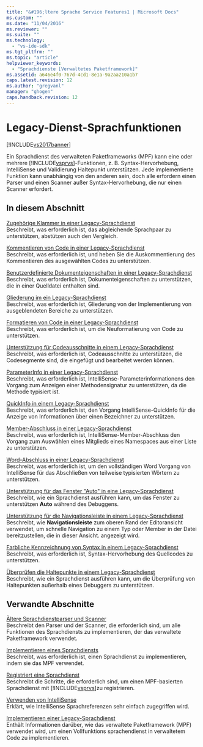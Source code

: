 ```yaml
---
title: "&#196;ltere Sprache Service Features1 | Microsoft Docs"
ms.custom: ""
ms.date: "11/04/2016"
ms.reviewer: ""
ms.suite: ""
ms.technology: 
  - "vs-ide-sdk"
ms.tgt_pltfrm: ""
ms.topic: "article"
helpviewer_keywords: 
  - "Sprachdienste [Verwaltetes Paketframework]"
ms.assetid: a646e4f0-767d-4cd1-8e1a-9a2aa210a1b7
caps.latest.revision: 12
ms.author: "gregvanl"
manager: "ghogen"
caps.handback.revision: 12
---
```

# Legacy-Dienst-Sprachfunktionen
[!INCLUDE[vs2017banner](../../code-quality/includes/vs2017banner.md)]

Ein Sprachdienst des verwalteten Paketframeworks \(MPF\) kann eine oder mehrere [!INCLUDE[vsprvs](../../code-quality/includes/vsprvs_md.md)]\-Funktionen, z. B. Syntax\-Hervorhebung, IntelliSense und Validierung Haltepunkt unterstützen.  Jede implementierte Funktion kann unabhängig von den anderen sein, doch alle erfordern einen Parser und einen Scanner außer Syntax\-Hervorhebung, die nur einen Scanner erfordert.  
  
## In diesem Abschnitt  
 [Zugehörige Klammer in einer Legacy\-Sprachdienst](../../extensibility/internals/brace-matching-in-a-legacy-language-service.md)  
 Beschreibt, was erforderlich ist, das abgleichende Sprachpaar zu unterstützen, abstützen auch den Vergleich.  
  
 [Kommentieren von Code in einer Legacy\-Sprachdienst](../../extensibility/internals/commenting-code-in-a-legacy-language-service.md)  
 Beschreibt, was erforderlich ist, und heben Sie die Auskommentierung des Kommentieren des ausgewählten Codes zu unterstützen.  
  
 [Benutzerdefinierte Dokumenteigenschaften in einer Legacy\-Sprachdienst](../../extensibility/internals/custom-document-properties-in-a-legacy-language-service.md)  
 Beschreibt, was erforderlich ist, Dokumenteigenschaften zu unterstützen, die in einer Quelldatei enthalten sind.  
  
 [Gliederung im ein Legacy\-Sprachdienst](../../extensibility/internals/outlining-in-a-legacy-language-service.md)  
 Beschreibt, was erforderlich ist, Gliederung von der Implementierung von ausgeblendeten Bereiche zu unterstützen.  
  
 [Formatieren von Code in einer Legacy\-Sprachdienst](../../extensibility/internals/reformatting-code-in-a-legacy-language-service.md)  
 Beschreibt, was erforderlich ist, um die Neuformatierung von Code zu unterstützen.  
  
 [Unterstützung für Codeausschnitte in einem Legacy\-Sprachdienst](../../extensibility/internals/support-for-code-snippets-in-a-legacy-language-service.md)  
 Beschreibt, was erforderlich ist, Codeausschnitte zu unterstützen, die Codesegmente sind, die eingefügt und bearbeitet werden können.  
  
 [ParameterInfo in einer Legacy\-Sprachdienst](../../extensibility/internals/parameter-info-in-a-legacy-language-service2.md)  
 Beschreibt, was erforderlich ist, IntelliSense\-Parameterinformationens den Vorgang zum Anzeigen einer Methodensignatur zu unterstützen, da die Methode typisiert ist.  
  
 [QuickInfo in einem Legacy\-Sprachdienst](../../extensibility/internals/quick-info-in-a-legacy-language-service.md)  
 Beschreibt, was erforderlich ist, den Vorgang IntelliSense\-QuickInfo für die Anzeige von Informationen über einen Bezeichner zu unterstützen.  
  
 [Member\-Abschluss in einer Legacy\-Sprachdienst](../../extensibility/internals/member-completion-in-a-legacy-language-service.md)  
 Beschreibt, was erforderlich ist, IntelliSense\-Member\-Abschluss den Vorgang zum Auswählen eines Mitglieds eines Namespaces aus einer Liste zu unterstützen.  
  
 [Word\-Abschluss in einer Legacy\-Sprachdienst](../../extensibility/internals/word-completion-in-a-legacy-language-service.md)  
 Beschreibt, was erforderlich ist, um den vollständigen Word Vorgang von IntelliSense für das Abschließen von teilweise typisierten Wörtern zu unterstützen.  
  
 [Unterstützung für das Fenster "Auto" in eine Legacy\-Sprachdienst](../../extensibility/internals/support-for-the-autos-window-in-a-legacy-language-service.md)  
 Beschreibt, wie ein Sprachdienst ausführen kann, um das Fenster zu unterstützen **Auto** während des Debuggens.  
  
 [Unterstützung für die Navigationsleiste in einem Legacy\-Sprachdienst](../../extensibility/internals/support-for-the-navigation-bar-in-a-legacy-language-service.md)  
 Beschreibt, wie **Navigationsleiste** zum oberen Rand der Editoransicht verwendet, um schnelle Navigation zu einem Typ oder Member in der Datei bereitzustellen, die in dieser Ansicht. angezeigt wird.  
  
 [Farbliche Kennzeichnung von Syntax in einem Legacy\-Sprachdienst](../../extensibility/internals/syntax-colorizing-in-a-legacy-language-service.md)  
 Beschreibt, was erforderlich ist, Syntax\-Hervorhebung des Quellcodes zu unterstützen.  
  
 [Überprüfen die Haltepunkte in einem Legacy\-Sprachdienst](../../extensibility/internals/validating-breakpoints-in-a-legacy-language-service.md)  
 Beschreibt, wie ein Sprachdienst ausführen kann, um die Überprüfung von Haltepunkten außerhalb eines Debuggers zu unterstützen.  
  
## Verwandte Abschnitte  
 [Ältere Sprachdienstparser und Scanner](../../extensibility/internals/legacy-language-service-parser-and-scanner.md)  
 Beschreibt den Parser und der Scanner, die erforderlich sind, um alle Funktionen des Sprachdiensts zu implementieren, der das verwaltete Paketframework verwendet.  
  
 [Implementieren eines Sprachdiensts](../../extensibility/internals/implementing-a-legacy-language-service2.md)  
 Beschreibt, was erforderlich ist, einen Sprachdienst zu implementieren, indem sie das MPF verwendet.  
  
 [Registriert eine Sprachdienst](../../extensibility/internals/registering-a-legacy-language-service1.md)  
 Beschreibt die Schritte, die erforderlich sind, um einen MPF\-basierten Sprachdienst mit [!INCLUDE[vsprvs](../../code-quality/includes/vsprvs_md.md)]zu registrieren.  
  
 [Verwenden von IntelliSense](../../ide/using-intellisense.md)  
 Erklärt, wie IntelliSense Sprachreferenzen sehr einfach zugegriffen wird.  
  
 [Implementieren einer Legacy\-Sprachdienst](../../extensibility/internals/implementing-a-legacy-language-service1.md)  
 Enthält Informationen darüber, wie das verwaltete Paketframework \(MPF\) verwendet wird, um einen Vollfunktions sprachendienst in verwaltetem Code zu implementieren.